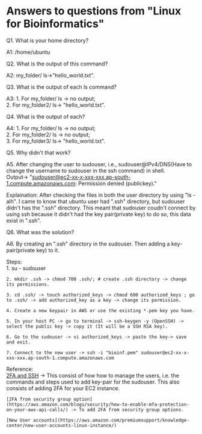 # Answers to questions from "Linux for Bioinformatics"
Q1. What is your home directory?    

A1: /home/ubuntu

Q2. What is the output of this command?   

A2: my_folder/ ls->"hello_world.txt".   

Q3. What is the output of each ls command?   

A3: 1. For my_folder/ ls -> no output;  
    2. For my_folder2/ ls-> "hello_world.txt".   

Q4. What is the output of each?   

A4: 1. For my_folder/ ls -> no output;  
    2. For my_folder2/ ls -> no output;  
    3. For my_folder3/ ls-> "hello_world.txt".

Q5. Why didn't that work?   

A5. After changing the user to sudouser, i.e., sudouser@IPv4/DNS(Have to change the username to sudouser in the ssh command) in shell.   
Output-> "sudouser@ec2-xx-x-xxx-xxx.ap-south-1.compute.amazonaws.com: Permission denied (publickey)."   
 
Explaination: After checking the files in both the user directory by using "ls -alh". I came to know that ubuntu user had ".ssh" directory, but sudouser didn't has the ".ssh" directory. This meant that sudouser coudn't connect by using ssh because it didn't had the key pair(private key) to do so, this data exist in ".ssh".   


Q6. What was the solution?   

A6. By creating an ".ssh" directory in the sudouser. Then adding a key-pair(private key) to it.   

   Steps:    
    1. su - sudouser   
    
    2. mkdir .ssh -> chmod 700 .ssh/; # create .ssh directory -> change its permissions.   
    
    3. cd .ssh/ -> touch authorized_keys -> chmod 600 authorized_keys ; go to .ssh/ -> add authorized_key as a key -> change its permission.   
    
    4. Create a new keypair in AWS or use the existing *.pem key you have.   
    
    5. In your host PC -> go to terminal -> ssh-keygen -y (OpenSSH) -> select the public key -> copy it (It will be a SSH RSA key).   
    
    6. Go to the sudouser -> vi authorized_keys -> paste the key-> save and exit.   
    
    7. Connect to the new user -> ssh -i "bioinf.pem" sudouser@ec2-xx-x-xxx-xxx.ap-south-1.compute.amazonaws.com   
    
   Reference:   
     [2FA and SSH](https://aws.amazon.com/blogs/startups/securing-ssh-to-amazon-ec2-linux-hosts/) -> This consist of how how to manage the users, i.e. the commands and steps used to add key-pair for the sudouser. This also consists of adding 2FA for your EC2 instance.   
     
    [2FA from security group option](https://aws.amazon.com/blogs/security/how-to-enable-mfa-protection-on-your-aws-api-calls/) -> To add 2FA from security group options.   
    
    [New User accounts](https://aws.amazon.com/premiumsupport/knowledge-center/new-user-accounts-linux-instance/)  
    
    
